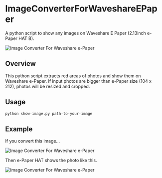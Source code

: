 # ImageConverterForWaveshareEPaper
A python script to show any images on Waveshare E Paper (2.13inch e-Paper HAT B).


![Image Converter For Waveshare e-Paper ](https://lh3.googleusercontent.com/KxbwS0o_YufgP48cS8ybffDWuRArZrmdgJjNTGLToN1ynbH9HiuEba-GkYE2pC9MYtjrQY3ba0_8AoRKSae8qU0byFAKc9zdUiGCgoFMH1wjNHzrhIZLom5oEKqMVtib9vLTLVliW3w=s600 "Image Converter For Waveshare e-Paper ")


## Overview

This python script extracts red areas of photos and show them on Waveshare e-Paper. If input photos are bigger than e-Paper size (104 x 212), photos will be resized and cropped.


## Usage

```py
python show-image.py path-to-your-image
```


## Example


If you convert this image...


![Image Converter For Waveshare e-Paper ](https://lh3.googleusercontent.com/msSeTvRqwrmGlw2KK7cBUltipngmE8_NpufIuMKLWgN7CvbJjGWB5H91d8PKDvLP8OTIS7sGSXdqlsUusN-SlHQziCad9U65E35IPAZeaA8vOwa_LCrtW67_45-2rBFfKo2TXmaVkf8=s300 "Image Converter For Waveshare e-Paper ")


Then e-Paper HAT shows the photo like this.


![Image Converter For Waveshare e-Paper ](https://lh3.googleusercontent.com/A4Sa7i8lu0N9cMWMwXSCaJgIlt_TKS8xGa6aHrTOJ2KsXH6kfmSSfnO9151vM3AWoKuBOrUrzFKOnfggHP4r-k2zPYxhHx43_HKA_RguI58qBZZ_yY6tuEWQdar82RSZi0Am7zhNPww=s300 "Image Converter For Waveshare e-Paper ")
